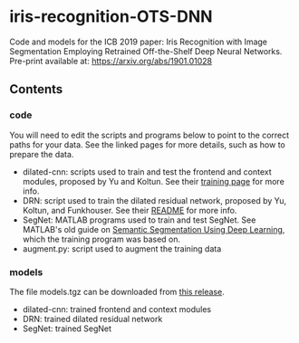 # iris-recognition-OTS-DNN
Code and models for the ICB 2019 paper: Iris Recognition with Image Segmentation Employing Retrained Off-the-Shelf Deep Neural Networks. Pre-print available at: https://arxiv.org/abs/1901.01028

## Contents

### code
You will need to edit the scripts and programs below to point to the correct paths for your data. See the linked pages for more details, such as how to prepare the data.

- dilated-cnn: scripts used to train and test the frontend and context modules, proposed by Yu and Koltun. See their [training page](https://github.com/fyu/dilation/blob/master/docs/training.md) for more info.
- DRN: script used to train the dilated residual network, proposed by Yu, Koltun, and Funkhouser. See their [README](https://github.com/fyu/drn) for more info.
- SegNet: MATLAB programs used to train and test SegNet. See MATLAB's old guide on [Semantic Segmentation Using Deep Learning](https://web.archive.org/web/20180527004009/https://www.mathworks.com/help/vision/examples/semantic-segmentation-using-deep-learning.html), which the training program was based on.
- augment.py: script used to augment the training data

### models
The file models.tgz can be downloaded from [this release](https://github.com/CVRL/iris-recognition-OTS-DNN/releases).

- dilated-cnn: trained frontend and context modules
- DRN: trained dilated residual network
- SegNet: trained SegNet
